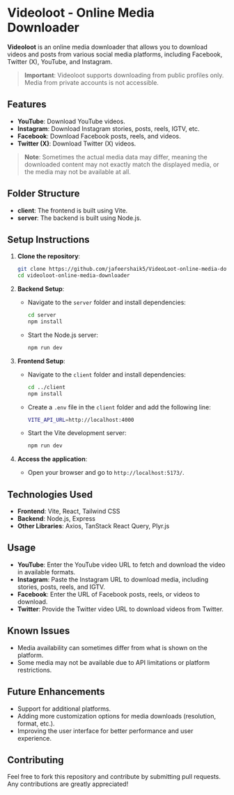 # Videoloot - Online Media Downloader

**Videoloot** is an online media downloader that allows you to download videos and posts from various social media platforms, including Facebook, Twitter (X), YouTube, and Instagram.

> **Important**: Videoloot supports downloading from public profiles only. Media from private accounts is not accessible.

## Features

- **YouTube**: Download YouTube videos.
- **Instagram**: Download Instagram stories, posts, reels, IGTV, etc.
- **Facebook**: Download Facebook posts, reels, and videos.
- **Twitter (X)**: Download Twitter (X) videos.

> **Note**: Sometimes the actual media data may differ, meaning the downloaded content may not exactly match the displayed media, or the media may not be available at all.

## Folder Structure

- **client**: The frontend is built using Vite.
- **server**: The backend is built using Node.js.

## Setup Instructions

1. **Clone the repository**:

   ```bash
   git clone https://github.com/jafeershaik5/VideoLoot-online-media-downloader.git
   cd videoloot-online-media-downloader
   ```

2. **Backend Setup**:

   - Navigate to the `server` folder and install dependencies:

     ```bash
     cd server
     npm install
     ```

   - Start the Node.js server:
     ```bash
     npm run dev
     ```

3. **Frontend Setup**:

   - Navigate to the `client` folder and install dependencies:

     ```bash
     cd ../client
     npm install
     ```

   - Create a `.env` file in the `client` folder and add the following line:

     ```bash
     VITE_API_URL=http://localhost:4000
     ```

   - Start the Vite development server:
     ```bash
     npm run dev
     ```

4. **Access the application**:
   - Open your browser and go to `http://localhost:5173/`.

## Technologies Used

- **Frontend**: Vite, React, Tailwind CSS
- **Backend**: Node.js, Express
- **Other Libraries**: Axios, TanStack React Query, Plyr.js

## Usage

- **YouTube**: Enter the YouTube video URL to fetch and download the video in available formats.
- **Instagram**: Paste the Instagram URL to download media, including stories, posts, reels, and IGTV.
- **Facebook**: Enter the URL of Facebook posts, reels, or videos to download.
- **Twitter**: Provide the Twitter video URL to download videos from Twitter.

## Known Issues

- Media availability can sometimes differ from what is shown on the platform.
- Some media may not be available due to API limitations or platform restrictions.

## Future Enhancements

- Support for additional platforms.
- Adding more customization options for media downloads (resolution, format, etc.).
- Improving the user interface for better performance and user experience.

## Contributing

Feel free to fork this repository and contribute by submitting pull requests. Any contributions are greatly appreciated!
